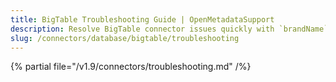 ```yaml
---
title: BigTable Troubleshooting Guide | OpenMetadataSupport
description: Resolve BigTable connector issues quickly with `brandName`'scomprehensive troubleshooting guide. Fix common errors, configuration problems, and connec...
slug: /connectors/database/bigtable/troubleshooting
---
```


{% partial file="/v1.9/connectors/troubleshooting.md" /%}

